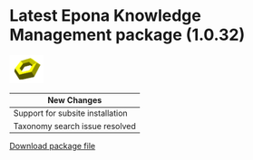 <h1>Latest Epona Knowledge Management package (1.0.32)</h1>
<img src="../torus.png" width="60px">

|New Changes|
--- |
|Support for subsite installation|
|Taxonomy search issue resolved|



<a href="./kms.sppkg" target="_blank">Download package file</a>